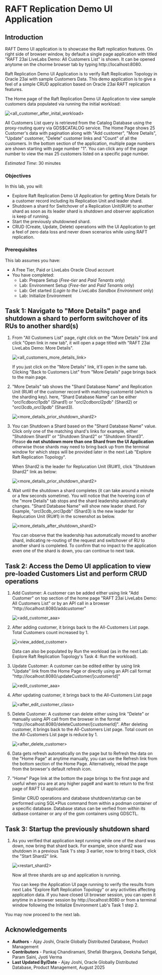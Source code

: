 # RAFT Replication Demo UI Application

## Introduction
RAFT Demo UI application is to showcase the Raft replication features.
On right side of browser window, by default a single page application with titled "RAFT 23ai LiveLabs Demo: All Customers List" is shown.
It can be opened anytome on the chorme browser tab by typing http://localhost:8080.

Raft Replication Demo UI Application is to verify Raft Replication Topology in Oracle 23ai with sample Customers Data.
This demo application is to give a feel of a simple CRUD application based on Oracle 23ai RAFT replication features.

The Home page of the Raft Replication Demo UI Application to view sample customers data populated via running the initial workload:

![<all_customer_after_inital_workload>](./images/all_customer_after_inital_workload.png " ")


All Customers List query is retrieved from the Catalog Database using the proxy-routing query via GDS$CATALOG service. The Home Page shows 25 Customer's data with pagination along with "Add customer", "More Details", "Update" customer, "Delete" customer links and "Count" of all the customers. In the bottom section of the application, multiple page numbers are shown starting with page number "1". You can click any of the page number to view the max 25 customers listed on a specific page number.

_Estimated Time_: 30 minutes

### Objectives

In this lab, you will:

- Explore Raft Replication Demo UI Application for getting More Details for a customer record including its Replication Unit and leader shard.
- Shutdown a shard for Switchover of a Replication Unit(RU#) to another shard as soon as its leader shard is shutdown and observer application is keep of running.
- Start the previously shutdowned shard.
- CRUD (Create, Update, Delete) operations with the UI Application to get a feel of zero data loss and never down scenarios while using RAFT replication.

### Prerequisites

This lab assumes you have:

- A Free Tier, Paid or LiveLabs Oracle Cloud account
- You have completed:
    - Lab: Prepare Setup (*Free-tier* and *Paid Tenants* only)
    - Lab: Environment Setup (*Free-tier* and *Paid Tenants* only)
    - Lab: Get started (*Login to the LiveLabs Sandbox Environment* only)
    - Lab: Initialize Environment


## Task 1: Navigate to "More Details" page and shutdown a shard to perform switchover of its RUs to another shard(s)

1. From "All Customers List" page, right click on the "More Details" link and click "Open link in new tab", it will open a page titled with "RAFT 23ai LiveLabs Demo: More Details".

    ![<all_customers_more_details_link>](./images/all_customers_more_details_link.png " ")

    If you just click on the "More Details" link, it'll open in the same tab. Clicking "Back to Customers List" from "More Details" page brings back to the main page.

2. "More Details" tab shows the "Shard Database Name" and Replication Unit (RU#) of the customer record with matching customerId (which is the sharding key). here, "Shard Database Name" can be either "orcl1cdborcl1pdb" (Shard1) or "orcl2cdborcl2pdb" (Shard2) or "orcl3cdb_orcl3pdb" (Shard3).

    ![<more_details_prior_shutdown_shard2>](./images/more_details_prior_shutdown_shard2.png " ")

3. You can Shutdown a Shard based on the "Shard Database Name" value. Click only one of the matching shard's links for example, either "Shutdown Shard1" or "Shutdown Shard2" or "Shutdown Shard3". Please **do not shutdown more than one Shard from the UI Application** otherwise those shards may need to bring back up from the terminal window for which steps will be provided later in the next Lab "Explore Raft Replication Topology".

    When Shard2 is the leader for Replucation Unit (RU#1), click "Shutdown Shard2" link as below:

    ![<more_details_prior_shutdown_shard2>](./images/shutdown_shard2.png " ")

4. Wait until the shutdown a shard completes (it can take around a minute or a few seconds sometime). You will notice that the hovering icon of the "more Details" tab stops and the shard leadership automatically changes. "Shard Database Name" will show new leader shard. For Example, "orcl3cdb_orcl3pdb" (Shard3) is the new leader for Replucation Unit (RU#1) in the screenshot as below.

    ![<more_details_after_shutdown_shard2>](./images/more_details_after_shutdown_shard2.png " ")

    You can observe that the leadership has automatically moved to another shard, indicating re-routing of the request and switchover of RU to another shard is completed. To confirm that no impact to the application even one of the shard is down, you can continue to next task.

## Task 2: Access the Demo UI application to view pre-loaded Customers List and perform CRUD operations

1. Add Customer: A customer can be added either using link "Add Customer" on top section of the home page "RAFT 23ai LiveLabs Demo: All Customers List" or by an API call in a browser "http://localhost:8080/addcustomer"

    ![<add_customer_aaa>](./images/add_customer_aaa.png " ")

2. After adding customer, it brings back to the All-Customers List page. Total Customers count increased by 1.

    ![<view_added_customer>](./images/view_added_customer.png " ")

    Data can also be populated by Run the workload (as in the next Lab: Explore Raft Replication Topology's Task 4: Run the workload).

3. Update Customer: A customer can be edited either by using link "Update" link from the Home Page or directly using an API call format "http://localhost:8080/updateCustomer/[customerId]"

    ![<edit_customer_aaa>](./images/edit_customer_aaa.png " ")

4. After updating customer, it brings back to the All-Customers List page

    ![<after_edit_customer_class>](./images/after_edit_customer_class.png " ")

5. Delete Customer: A customer can delete either using link "Delete" or manually using API call from the browser in the format "http://localhost:8080/deleteCustomer/[customerId]".
   After deleting customer, it brings back to the All-Customers List page. Total count on the All-Customers List page is reduce by 1.

    ![<after_delete_customer>](./images/after_delete_customer.png " ")

6. Data gets refresh automatically on the page but to Refresh the data on the "Home Page" at anytime manually, you can use the Refresh link from the bottom section of the Home Page. Alternatively, reload the page from the browser's default refresh icon.

7. "Home" Page link at the bottom the page brings to the first page and useful when you are at any higher page# and want to return to the first page of RAFT UI application.

    Similar CRUD operations and database shutdown/startup can be performed using SQL*Plus command from within a podman container of a specific database. Database status can be verfied from within its datbase container or any of the gsm containers using GDSCTL.

## Task 3: Startup the previously shutdown shard

1. As you verified that application kept running while one of the shard was down, now bring that shard back.
   For example, since shard2 was shutdown in a previous Task 1's step 3 earlier, now to bring it back, click the "Start Shard2" link.

    ![<restart_shard2>](./images/restart_shard2.png " ")

    Now all three shards are up and application is running.

    You can keep the Application UI page running to verify the results from next Labs "Explore Raft Replication Topology" or any activities affecting application data. If you have closed UI browser session, you can open it anytime in a browser session by http://localhost:8080 or from a terminal window following the Initialize Environment Lab's Task 1 step 2.

You may now proceed to the next lab.

## Acknowledgements
* **Authors** - Ajay Joshi, Oracle Globally Distributed Database, Product Management
* **Contributors** - Pankaj Chandiramani, Shefali Bhargava, Deeksha Sehgal, Param Saini, Jyoti Verma
* **Last Updated By/Date** - Ajay Joshi, Oracle Globally Distributed Database, Product Management, August 2025